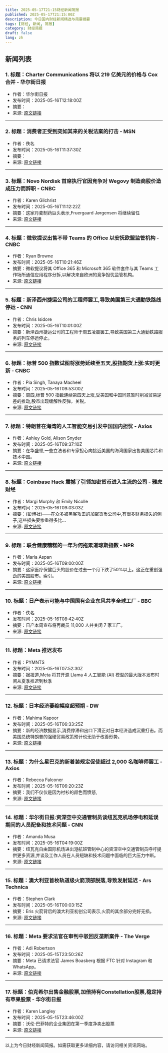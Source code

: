 ```yaml
---
title: 2025-05-17T21:15财经新闻简报
published: 2025-05-17T21:15:00Z
description: 今日国内财经新闻精选与简要摘要
tags: [财经, 新闻, 简报]
category: 财经简报
draft: false
lang: zh
---
```


## 新闻列表

### 1. 标题：Charter Communications 将以 219 亿美元的价格与 Cox 合并 - 华尔街日报
- 作者：华尔街日报
- 发布时间：2025-05-16T12:18:00Z
- 摘要：
- 来源: [原文链接](https://www.wsj.com/business/deals/charter-communications-to-merge-with-rival-cox-in-21-9-billion-deal-c70dcff9)

---

### 2. 标题：消费者正受到突如其来的关税法案的打击 - MSN
- 作者：佚名
- 发布时间：2025-05-16T11:37:30Z
- 摘要：
- 来源: [原文链接](https://www.msn.com/en-us/money/news/consumers-are-getting-hit-by-surprise-tariff-bills/ar-AA1ETysx)

---

### 3. 标题：Novo Nordisk 首席执行官因竞争对 Wegovy 制造商股价造成压力而辞职 - CNBC
- 作者：Karen Gilchrist
- 发布时间：2025-05-16T11:12:22Z
- 摘要：这家丹麦制药巨头表示,Fruergaard Jørgensen 将继续留任
- 来源: [原文链接](https://www.cnbc.com/2025/05/16/novo-nordisk-ceo-to-step-down-as-competition-weighs-on-share-price.html)

---

### 4. 标题：微软提议出售不带 Teams 的 Office 以安抚欧盟监管机构 - CNBC
- 作者：Ryan Browne
- 发布时间：2025-05-16T10:21:46Z
- 摘要：微软提议将其 Office 365 和 Microsoft 365 软件套件与其 Teams 工作场所通信应用程序分拆,以解决来自欧洲的竞争担忧监管机构。
- 来源: [原文链接](https://www.cnbc.com/2025/05/16/microsoft-offers-to-sell-office-without-teams-to-placate-eu-regulators.html)

---

### 5. 标题：新泽西州捷运公司的工程师罢工,导致美国第三大通勤铁路线停运 - CNN
- 作者：Chris Isidore
- 发布时间：2025-05-16T10:01:00Z
- 摘要：新泽西州捷运公司的工程师于周五凌晨罢工,导致美国第三大通勤铁路服务的列车停运停止。
- 来源: [原文链接](https://www.cnn.com/2025/05/16/business/new-jersey-transit-rail-strike-friday-hnk-intl)

---

### 6. 标题：标普 500 指数试图将涨势延续至五天,股指期货上涨:实时更新 - CNBC
- 作者：Pia Singh, Tanaya Macheel
- 发布时间：2025-05-16T09:53:00Z
- 摘要：周四,标普 500 指数连续第四天上涨,受美国和中国同意暂时削减贸易逆差的推动,股市出现缓解性反弹。关税。
- 来源: [原文链接](https://www.cnbc.com/2025/05/15/stock-market-today-live-updates.html)

---

### 7. 标题：特朗普在海湾的人工智能交易引发中国国内担忧 - Axios
- 作者：Ashley Gold, Alison Snyder
- 发布时间：2025-05-16T09:37:10Z
- 摘要：在华盛顿,一些立法者和专家担心向接近美国的海湾国家出售美国芯片和技术中国。
- 来源: [原文链接](https://www.axios.com/2025/05/16/trump-ai-deals-gulf-chips-china-trade-policy)

---

### 8. 标题：Coinbase Hack 震撼了引领加密货币进入主流的公司 - 雅虎财经
- 作者：Margi Murphy 和 Emily Nicolle
- 发布时间：2025-05-16T09:03:03Z
- 摘要：(彭博社)——在众多被黑客攻击的加密货币公司中,有很多财务损失的例子,这些损失要惨重得多比...
- 来源: [原文链接](https://finance.yahoo.com/news/coinbase-hack-rocks-company-led-213619102.html)

---

### 9. 标题：联合健康糟糕的一年为何拖累道琼斯指数 - NPR
- 作者：Maria Aspan
- 发布时间：2025-05-16T09:00:00Z
- 摘要：这家医疗保健巨头的股价在过去一个月下跌了50%以上。这正在重创强劲的美国股市。索引。
- 来源: [原文链接](https://www.npr.org/2025/05/16/nx-s1-5399539/unitedhealth-stock-dow-jones)

---

### 10. 标题：日产表示可能与中国国有企业东风共享全球工厂 - BBC
- 作者：佚名
- 发布时间：2025-05-16T08:42:40Z
- 摘要：日产本周宣布将再裁员 11,000 人并关闭 7 家工厂。
- 来源: [原文链接](https://www.bbc.com/news/articles/cy8dpy27pv0o)

---

### 11. 标题：Meta 推迟发布
- 作者：PYMNTS
- 发布时间：2025-05-16T07:52:30Z
- 摘要：据报道,Meta 将其开源 Llama 4 人工智能 (AI) 模型的最大版本发布时间从夏季推迟到秋季
- 来源: [原文链接](https://www.pymnts.com/artificial-intelligence-2/2025/meta-delays-behemoth-ai-model-business-impact-may-be-muted/)

---

### 12. 标题：日本经济萎缩幅度超预期 - DW
- 作者：Mahima Kapoor
- 发布时间：2025-05-16T06:33:25Z
- 摘要：新的经济数据显示,消费停滞和出口下滑正对日本经济造成沉重打击。而美国总统特朗普的强硬贸易政策预计也无助于改善形势。
- 来源: [原文链接](https://www.dw.com/en/japans-economy-shrinks-more-than-expected/a-72561544)

---

### 13. 标题：为什么星巴克的新着装规定促使超过 2,000 名咖啡师罢工 - Axios
- 作者：Rebecca Falconer
- 发布时间：2025-05-16T06:20:23Z
- 摘要：我们不仅仅是因为衬衫的颜色而愤怒,
- 来源: [原文链接](https://www.axios.com/2025/05/16/starbucks-baristas-strike-dress-code-workers-walk-out)

---

### 14. 标题：华尔街日报:资深空中交通管制员谈纽瓦克机场停电和延误期间的人员配备和技术问题 - CNN
- 作者：Amanda Musa
- 发布时间：2025-05-16T04:19:00Z
- 摘要：纽瓦克自由国际机场进出港航班管制中心的资深空中交通管制员呼吁提供更多资源,并谈及工作人员在人员短缺和技术问题中面临的巨大压力中断。
- 来源: [原文链接](https://www.cnn.com/2025/05/16/us/newark-airport-air-traffic-controller-comments)

---

### 15. 标题：澳大利亚首枚轨道级火箭顶部脱落,导致发射延迟 - Ars Technica
- 作者：Stephen Clark
- 发布时间：2025-05-16T00:03:15Z
- 摘要：Eris 火箭背后的澳大利亚初创公司表示,火箭的其余部分完好无损。
- 来源: [原文链接](https://arstechnica.com/space/2025/05/the-top-fell-off-australias-first-orbital-class-rocket-delaying-its-launch/)

---

### 16. 标题：Meta 要求法官在审判中驳回反垄断案件 - The Verge
- 作者：Adi Robertson
- 发布时间：2025-05-15T23:50:26Z
- 摘要：Meta 已请求法官 James Boasberg 根据 FTC 针对 Instagram 和WhatsApp。
- 来源: [原文链接](https://www.theverge.com/antitrust/668099/meta-ftc-antitrust-motion-partial-findings-instagram-whatsapp)

---

### 17. 标题：伯克希尔出售金融股票,加倍持有Constellation股票,稳定持有苹果股票 - 华尔街日报
- 作者：Karen Langley
- 发布时间：2025-05-15T23:46:00Z
- 摘要：沃伦·巴菲特的企业集团在第一季度净卖出股票
- 来源: [原文链接](https://www.wsj.com/finance/investing/berkshire-sells-financial-stocks-doubles-constellation-stake-holds-steady-on-apple-bff76a9e)

---


以上为今日财经新闻简报。如需获取更多详细内容，请访问相关资讯网站。